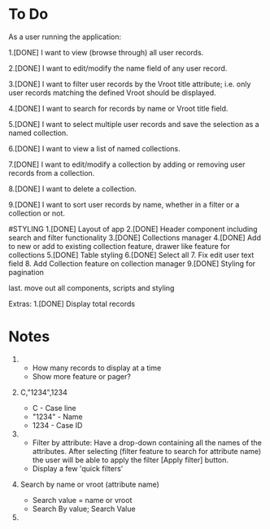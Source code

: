 # To Do

As a user running the application:

1.[DONE] I want to view (browse through) all user records.

2.[DONE] I want to edit/modify the name field of any user record.

3.[DONE] I want to filter user records by the Vroot title attribute; i.e. only user records matching the defined Vroot should be displayed.

4.[DONE] I want to search for records by name or Vroot title field.

5.[DONE] I want to select multiple user records and save the selection as a named collection.

6.[DONE] I want to view a list of named collections.

7.[DONE] I want to edit/modify a collection by adding or removing user records from a collection.

8.[DONE] I want to delete a collection.

9.[DONE] I want to sort user records by name, whether in a filter or a collection or not.

#STYLING
1.[DONE] Layout of app
2.[DONE] Header component including search and filter functionality
3.[DONE] Collections manager
4.[DONE] Add to new or add to existing collection feature, drawer like feature for collections
5.[DONE] Table styling
6.[DONE] Select all
7. Fix edit user text field
8. Add Collection feature on collection manager
9.[DONE] Styling for pagination

last. move out all components, scripts and styling

Extras:
1.[DONE]  Display total records

# Notes

1.  - How many records to display at a time
    - Show more feature or pager?
    
2. C,"1234",1234
    - C - Case line
    - "1234" - Name
    - 1234 - Case ID
    
3. - Filter by attribute: Have a drop-down containing all the names of the attributes. After selecting 
(filter feature to search for attribute name) the user will be able to apply the filter [Apply filter] button.
    - Display a few 'quick filters'
    
4. Search by name or vroot (attribute name)
    - Search value = name or vroot
    - Search By value; Search Value
    
5. 